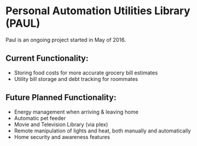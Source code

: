 # Personal Automation Utilities Library (PAUL)
Paul is an ongoing project started in May of 2016. 

## Current Functionality:

- Storing food costs for more accurate grocery bill estimates
- Utility bill storage and debt tracking for roommates

## Future Planned Functionality:

- Energy management when arriving & leaving home
- Automatic pet feeder
- Movie and Television Library (via plex)
- Remote manipulation of lights and heat, both manually and automatically
- Home security and awareness features